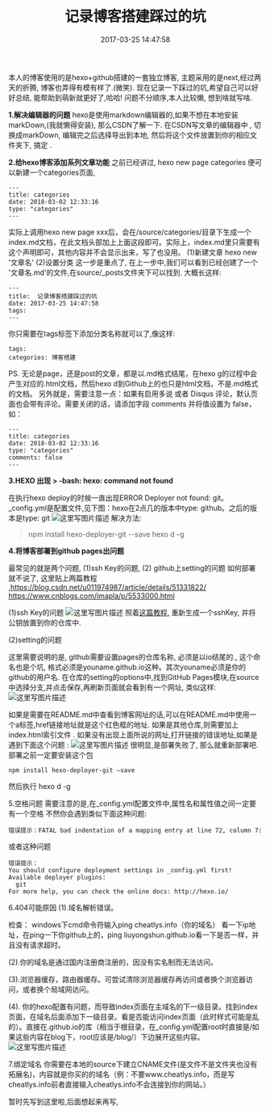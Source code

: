 ﻿---
title:  记录博客搭建踩过的坑
date: 2017-03-25 14:47:58
tags:
categories: 博客搭建
---

本人的博客使用的是hexo+github搭建的一套独立博客, 主题采用的是next,经过两天的折腾, 博客也弄得有模有样了.(微笑).
现在记录一下踩过的坑,希望自己可以好好总结, 能帮助到萌新就更好了,哈哈!
问题不分顺序,本人比较懒, 想到啥就写啥.

**1.解决编辑器的问题**
  hexo是使用markdown编辑器的,如果不想在本地安装markDown,(我就懒得安装), 那么CSDN了解一下.
  在CSDN写文章的编辑器中 , 切换成markDown, 编辑完之后选择导出到本地, 然后将这个文件放置到你的相应文件夹下, 搞定 .

**2.给hexo博客添加系列文章功能**
之前已经讲过, hexo new page categories 便可以新建一个categories页面, 
```
---
title: categories
date: 2018-03-02 12:33:16
type: "categories"
---
```

实际上调用hexo new page xxx后，会在/source/categories/目录下生成一个index.md文档，在此文档头部加上上面这段即可。实际上，index.md里只需要有这个声明即可，其他内容并不会显示出来，写了也没用。
(1)新建文章
hexo new '文章名'
(2)设置分类
这一步是重点了, 在上一步中,我们可以看到已经创建了一个 '文章名.md'的文件,在source/_posts文件夹下可以找到.
大概长这样:
```
---
title:  记录博客搭建踩过的坑
date: 2017-03-25 14:47:58
tags:
---
```
你只需要在tags标签下添加分类名称就可以了,像这样:

```
tags:
categories: 博客搭建
```
PS. 无论是page，还是post的文章，都是以.md格式结尾，在hexo g的过程中会产生对应的.html文档，然后hexo d到Github上的也只是html文档，不是.md格式的文档。
另外就是，需要注意一点：如果有启用多说 或者 Disqus 评论，默认页面也会带有评论。需要关闭的话，请添加字段 comments 并将值设置为 false，如：
```
---
title: categories
date: 2018-03-02 12:33:16
type: "categories"
comments: false
---
```

**3.HEXO 出现 > -bash: hexo: command not found**

在执行hexo deploy的时候一直出现ERROR Deployer not found: git。
_config.yml是配置文件,见下图：hexo在2点几的版本中type: github。之后的版本是type: git
![这里写图片描述](https://img-blog.csdn.net/20180704164154206?watermark/2/text/aHR0cHM6Ly9ibG9nLmNzZG4ubmV0L3FxXzM3MjEwNTIz/font/5a6L5L2T/fontsize/400/fill/I0JBQkFCMA==/dissolve/70)
解决方法:
> npm install hexo-deployer-git --save 
> hexo d -g

**4.将博客部署到github pages出问题**

最常见的就是两个问题, (1)ssh Key的问题, (2) github上setting的问题
如何部署就不说了, 这里贴上两篇教程 ,https://blog.csdn.net/u011974987/article/details/51331822/
https://www.cnblogs.com/imapla/p/5533000.html

(1)ssh Key的问题
![这里写图片描述](https://img-blog.csdn.net/20180704153412384?watermark/2/text/aHR0cHM6Ly9ibG9nLmNzZG4ubmV0L3FxXzM3MjEwNTIz/font/5a6L5L2T/fontsize/400/fill/I0JBQkFCMA==/dissolve/70)
照着[这篇教程,](https://www.jianshu.com/p/301afa16f471) 重新生成一个sshKey, 并将公钥放置到你的仓库中.

(2)setting的问题

这里需要说明的是, github需要设置pages的仓库名称, 必须是以io结尾的., 这个命名也是个坑, 格式必须是youname.github.io这种。其次youname必须是你的github的用户名. 
在仓库的setting的options中,找到GitHub Pages模块,在source中选择分支,并点击保存,再刷新页面就会看到有一个网址, 类似这样:
![这里写图片描述](https://img-blog.csdn.net/20180704161327622?watermark/2/text/aHR0cHM6Ly9ibG9nLmNzZG4ubmV0L3FxXzM3MjEwNTIz/font/5a6L5L2T/fontsize/400/fill/I0JBQkFCMA==/dissolve/70)

如果是需要在README.md中查看到博客网址的话,可以在README.md中使用一个a标签,href链接地址就是这个红色框的地址. 如果是其他仓库,则需要加上index.html索引文件 .
如果没有出现上面所说的网址,打开链接的错误地址,如果是遇到下面这个问题 :
![这里写图片描述](https://img-blog.csdn.net/2018070416323750?watermark/2/text/aHR0cHM6Ly9ibG9nLmNzZG4ubmV0L3FxXzM3MjEwNTIz/font/5a6L5L2T/fontsize/400/fill/I0JBQkFCMA==/dissolve/70)
很明显,是部署失败了, 那么就重新部署吧.
部署之前一定要安装这个包

```
npm install hexo-deployer-git –save
```
然后执行 hexo d -g

5.空格问题
需要注意的是,在_config.yml配置文件中,属性名和属性值之间一定要有一个空格
不然你会遇到类似下面这种问题:
```
错误提示：FATAL bad indentation of a mapping entry at line 72, column 7:
```
或者这种问题

```
错误提示：
You should configure deployment settings in _config.yml first!
Available deployer plugins:
  git
For more help, you can check the online docs: http://hexo.io/
```

6.404可能原因
(1).域名解析错误。

检查： windows下cmd命令符输入ping cheatlys.info（你的域名） 看一下ip地址，在ping一下你github上的，ping liuyongshun.github.io看一下是否一样，并且没有请求超时。

(2).你的域名是通过国内注册商注册的，因没有实名制而无法访问。

(3).浏览器缓存，路由器缓存。可尝试清除浏览器缓存再访问或者换个浏览器访问，或者换个局域网访问。

(4). 你的hexo配置有问题，而导致index页面在主域名的下一级目录。找到index页面，在域名后面添加下一级目录。看是否能访问index页面（此时样式可能是乱的）。直接在.github.io的库（相当于根目录，在_config.yml配置root时直接是/如果这些内容在blog下，root应该是/blog/）下边展开这些内容。
![这里写图片描述](https://img-blog.csdn.net/2018070416543571?watermark/2/text/aHR0cHM6Ly9ibG9nLmNzZG4ubmV0L3FxXzM3MjEwNTIz/font/5a6L5L2T/fontsize/400/fill/I0JBQkFCMA==/dissolve/70)

7.绑定域名
你需要在本地的source下建立CNAME文件(是文件不是文件夹也没有拓展名)，内容就是你买的的域名（例：不要www.cheatlys.info，而是写cheatlys.info前者直接输入cheatlys.info不会连接到你的网站。）

暂时先写到这里啦,后面想起来再写,
